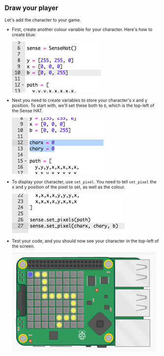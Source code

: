 ## Draw your player

Let's add the character to your game.

+ First, create another colour variable for your character. Here's how to create blue:
    
    ![screenshot](images/tightrope-blue.png)

+ Next you need to create variables to store your character's x and y position. To start with, we'll set these both to `0`, which is the top-left of the Sense HAT.
    
    ![screenshot](images/tightrope-xy.png)

+ To display your character, use `set_pixel`. You need to tell `set_pixel` the x and y position of the pixel to set, as well as the colour.
    
    ![screenshot](images/tightrope-set-pixel.png)

+ Test your code, and you should now see your character in the top-left of the screen.
    
    ![screenshot](images/tightrope-final.png)